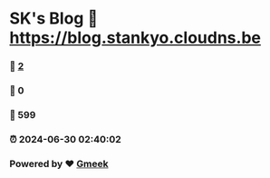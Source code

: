 # SK's Blog :link: https://blog.stankyo.cloudns.be 
### :page_facing_up: [2](https://stankyoztc.github.io/tag.html) 
### :speech_balloon: 0 
### :hibiscus: 599 
### :alarm_clock: 2024-06-30 02:40:02 
### Powered by :heart: [Gmeek](https://github.com/Meekdai/Gmeek)
